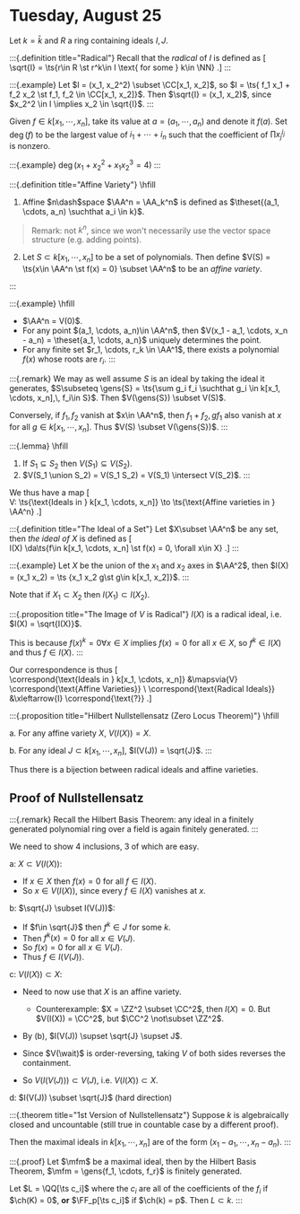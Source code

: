 # Tuesday, August 25

Let $k = \bar k$ and $R$ a ring containing ideals $I, J$.

:::{.definition title="Radical"}
Recall that the *radical* of $I$ is defined as
\[  
\sqrt{I} = \ts{r\in R \st r^k\in I \text{ for some } k\in \NN}
.\]
:::

:::{.example}
Let $I = (x_1, x_2^2) \subset \CC[x_1, x_2]$, so $I = \ts{ f_1 x_1 + f_2 x_2 \st f_1, f_2 \in \CC[x_1, x_2]}$.
Then $\sqrt{I} = (x_1, x_2)$, since $x_2^2 \in I \implies x_2 \in \sqrt{I}$.
:::

Given $f\in k[x_1, \cdots, x_n]$, take its value at $a = (a_1, \cdots, a_n)$ and denote it $f(a)$.
Set $\deg(f)$ to be the largest value of $i_1 + \cdots + i_n$ such that the coefficient of $\prod x_j ^{i_j}$ is nonzero.

:::{.example}
$\deg(x_1 + x_2^2 + x_1 x_2^3 = 4)$
:::

:::{.definition title="Affine Variety"}
\hfill

1. Affine $n\dash$space $\AA^n = \AA_k^n$ is defined as $\theset{(a_1, \cdots, a_n) \suchthat a_i \in k}$.

> Remark: not $k^n$, since we won't necessarily use the vector space structure (e.g. adding points).

2. Let $S\subset k[x_1, \cdots, x_n]$ to be a set of polynomials.
  Then define $V(S) = \ts{x\in \AA^n \st f(x) = 0} \subset \AA^n$ to be an *affine variety*. 

:::

:::{.example}
\hfill

- $\AA^n = V(0)$.
- For any point $(a_1, \cdots, a_n)\in \AA^n$, then $V(x_1 - a_1, \cdots, x_n - a_n) = \theset{a_1, \cdots, a_n}$ uniquely determines the point.
- For any finite set $r_1, \cdots, r_k \in \AA^1$, there exists a polynomial $f(x)$ whose roots are $r_i$.
:::

:::{.remark}
We may as well assume $S$ is an ideal by taking the ideal it generates, $S\subseteq \gens{S} = \ts{\sum g_i f_i \suchthat g_i \in k[x_1, \cdots, x_n],\, f_i\in S}$.
Then $V(\gens{S}) \subset V(S)$.

Conversely, if $f_1, f_2$ vanish at $x\in \AA^n$, then $f_1 + f_2, gf_1$ also vanish at $x$ for all $g\in k[x_1, \cdots, x_n]$.
Thus $V(S) \subset V(\gens{S})$.
:::

:::{.lemma}
\hfill

1. If $S_1 \subseteq S_2$ then $V(S_1) \subseteq V(S_2)$.
2. $V(S_1 \union S_2) = V(S_1 S_2) = V(S_1) \intersect V(S_2)$.
:::

We thus have a map
\[  
V: \ts{\text{Ideals in } k[x_1, \cdots, x_n]} \to \ts{\text{Affine varieties in } \AA^n}
.\]

:::{.definition title="The Ideal of a Set"}
Let $X\subset \AA^n$ be any set, then *the ideal of $X$* is defined as
\[  
I(X) \da\ts{f\in k[x_1, \cdots, x_n] \st f(x) = 0\, \forall x\in X}
.\]
:::

:::{.example}
Let $X$ be the union of the $x_1$ and $x_2$ axes in $\AA^2$, then $I(X) = (x_1 x_2) = \ts {x_1 x_2 g\st g\in k[x_1, x_2]}$.
:::

Note that if $X_1 \subset X_2$ then $I(X_1) \subset I(X_2)$.


:::{.proposition title="The Image of $V$ is Radical"}
$I(X)$ is a radical ideal, i.e. $I(X) = \sqrt{I(X)}$.

This is because $f(x)^k = 0 \forall x\in X$ implies $f(x) = 0$ for all $x\in X$, so $f^k \in I(X)$ and thus $f\in I(X)$.
:::

Our correspondence is thus
\[  
\correspond{\text{Ideals in } k[x_1, \cdots, x_n]} &\mapsvia{V} \correspond{\text{Affine Varieties}} \\
\correspond{\text{Radical Ideals}} &\xleftarrow{I} \correspond{\text{?}}
.\]

:::{.proposition title="Hilbert Nullstellensatz (Zero Locus Theorem)"}
\hfill

a. For any affine variety $X$, $V(I(X)) = X$.

b. For any ideal $J \subset k[x_1, \cdots, x_n]$, $I(V(J)) = \sqrt{J}$.
:::

Thus there is a bijection between radical ideals and affine varieties.


## Proof of Nullstellensatz

:::{.remark}
Recall the Hilbert Basis Theorem: any ideal in a finitely generated polynomial ring over a field is again finitely generated.
:::

We need to show 4 inclusions, 3 of which are easy.

a: $X \subset V(I(X))$:

- If $x\in X$ then $f(x) = 0$ for all $f\in I(X)$.
- So $x\in V(I(X))$, since every $f\in I(X)$ vanishes at $x$.

b: $\sqrt{J} \subset I(V(J))$:

- If $f\in \sqrt{J}$ then $f^k \in J$ for some $k$.
- Then $f^k(x) = 0$ for all $x\in V(J)$.
- So $f(x) = 0$ for all $x\in V(J)$.
- Thus $f\in I(V(J))$.

c: $V(I(X)) \subset X$:

- Need to now use that $X$ is an affine variety.
  - Counterexample: $X = \ZZ^2 \subset \CC^2$, then $I(X) = 0$.
    But $V(I(X)) = \CC^2$, but $\CC^2 \not\subset \ZZ^2$.

- By (b), $I(V(J)) \supset \sqrt{J} \supset J$.
- Since $V(\wait)$ is order-reversing, taking $V$ of both sides reverses the containment.
- So $V(I(V(J))) \subset V(J)$, i.e. $V(I(X)) \subset X$.

d: $I(V(J)) \subset \sqrt{J}$ (hard direction)

:::{.theorem title="1st Version of Nullstellensatz"}
Suppose $k$ is algebraically closed and uncountable (still true in countable case by a different proof).

Then the maximal ideals in $k[x_1, \cdots, x_n]$ are of the form $(x_1 - a_1, \cdots, x_n - a_n)$.
:::

:::{.proof}
Let $\mfm$ be a maximal ideal, then by the Hilbert Basis Theorem, $\mfm = \gens{f_1, \cdots, f_r}$ is finitely generated.

Let $L = \QQ[\ts c_i]$ where the $c_i$ are all of the coefficients of the $f_i$ if $\ch(K) = 0$, **or** $\FF_p[\ts c_i]$ if $\ch(k) = p$.
Then $L\subset k$.
:::



